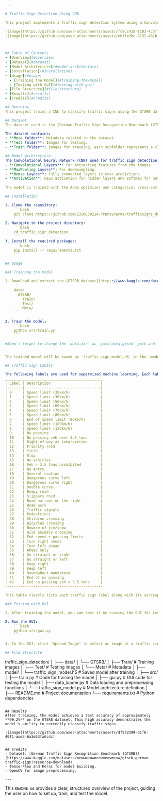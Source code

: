 ```yaml
---

# Traffic Sign Detection Using CNN

This project implements a traffic sign detection system using a Convolutional Neural Network (CNN) and the German Traffic Sign Recognition Benchmark (GTSRB) dataset. The system is capable of detecting traffic signs from images and classifying them based on trained models.

![image](https://github.com/user-attachments/assets/fc8cc435-1103-4c5f-b156-955a47047f79)
![image](https://github.com/user-attachments/assets/ebffe2bc-8152-481b-b67d-335033972971)



## Table of Contents
- [Overview](#overview)
- [Dataset](#dataset)
- [Model Architecture](#model-architecture)
- [Installation](#installation)
- [Usage](#usage)
  - [Training the Model](#training-the-model)
  - [Testing with GUI](#testing-with-gui)
- [File Structure](#file-structure)
- [Results](#results)
- [Credits](#credits)

## Overview
This project trains a CNN to classify traffic signs using the GTSRB dataset. The model achieves high accuracy on the test set and can be used to classify traffic signs from user-uploaded images through a simple GUI.

## Dataset
The dataset used is the [German Traffic Sign Recognition Benchmark (GTSRB)](https://www.kaggle.com/datasets/meowmeowmeowmeowmeow/gtsrb-german-traffic-sign?resource=download), which contains over 50,000 images of 43 different types of traffic signs. 

The dataset contains:
- **Meta folder**: Metadata related to the dataset.
- **Test folder**: Images for testing.
- **Train folder**: Images for training, each subfolder represents a class.

## Model Architecture
The Convolutional Neural Network (CNN) used for traffic sign detection consists of:
- **Convolutional Layers**: For extracting features from the images.
- **MaxPooling Layers**: For downsampling.
- **Dense Layers**: Fully connected layers to make predictions.
- **Activation**: ReLU activation for hidden layers and softmax for output layer.
  
The model is trained with the Adam optimizer and categorical cross-entropy loss.

## Installation

1. Clone the repository:
    ```bash
    git clone https://github.com/2310030224-PranayVarma/trafficsigns_detection_model.git
    ```
2. Navigate to the project directory:
    ```bash
    cd traffic_sign_detection
    ```
3. Install the required packages:
    ```bash
    pip install -r requirements.txt
    ```

## Usage

### Training the Model

1. Download and extract the [GTSRB dataset](https://www.kaggle.com/datasets/meowmeowmeowmeowmeow/gtsrb-german-traffic-sign?resource=download) into the `data` directory of the project. Ensure the structure is as follows:
    ```
    data/
      GTSRB/
        Train/
        Test/
        Meta/
    ```

2. Train the model:
    ```bash
    python src/train.py
    ```

##Don't forget to change the `data_dir` as `path\data\gtsrb` path and `model_dir` for correct training in `src\train.py` else it won't work


The trained model will be saved as `traffic_sign_model.h5` in the `model/` directory.

## Traffic Sign Labels

The following labels are used for supervised machine learning. Each label corresponds to a specific traffic sign in the dataset:
_____________________________________________
| Label | Description                       |
|-------|-----------------------------------|
| 0     | Speed limit (20km/h)              |
| 1     | Speed limit (30km/h)              |
| 2     | Speed limit (50km/h)              |
| 3     | Speed limit (60km/h)              |
| 4     | Speed limit (70km/h)              |
| 5     | Speed limit (80km/h)              |
| 6     | End of speed limit (80km/h)       |
| 7     | Speed limit (100km/h)             |
| 8     | Speed limit (120km/h)             |
| 9     | No passing                        |
| 10    | No passing veh over 3.5 tons      |
| 11    | Right-of-way at intersection      |
| 12    | Priority road                     |
| 13    | Yield                             |
| 14    | Stop                              |
| 15    | No vehicles                       |
| 16    | Veh > 3.5 tons prohibited         |
| 17    | No entry                          |
| 18    | General caution                   |
| 19    | Dangerous curve left              |
| 20    | Dangerous curve right             |
| 21    | Double curve                      |
| 22    | Bumpy road                        |
| 23    | Slippery road                     |
| 24    | Road narrows on the right         |
| 25    | Road work                         |
| 26    | Traffic signals                   |
| 27    | Pedestrians                       |
| 28    | Children crossing                 |
| 29    | Bicycles crossing                 |
| 30    | Beware of ice/snow                |
| 31    | Wild animals crossing             |
| 32    | End speed + passing limits        |
| 33    | Turn right ahead                  |
| 34    | Turn left ahead                   |
| 35    | Ahead only                        |
| 36    | Go straight or right              |
| 37    | Go straight or left               |
| 38    | Keep right                        |
| 39    | Keep left                         |
| 40    | Roundabout mandatory              |
| 41    | End of no passing                 |
| 42    | End no passing veh > 3.5 tons     |
---------------------------------------------

This table clearly lists each traffic sign label along with its corresponding description. Only these Traffics signs are trained as mentioned by supervised learning

### Testing with GUI

1. After training the model, you can test it by running the GUI for image testing.

2. Run the GUI:
    ```bash
    python src/gui.py
    ```

3. In the GUI, click "Upload Image" to select an image of a traffic sign. The model will detect and classify the image and display the predicted traffic sign.

## File Structure
```
traffic_sign_detection/
│
├── data/
│   └── GTSRB/
│       ├── Train/        # Training images
│       ├── Test/         # Testing images
│       └── Meta/         # Metadata
│
├── model/
│   └── traffic_sign_model.h5  # Saved model after training
│
├── src/
│   ├── train.py          # Code for training the model
│   ├── gui.py            # GUI code for testing the model
│   ├── data_loader.py    # Data loading and preprocessing functions
│   └── traffic_sign_model.py # Model architecture definition
│
├── README.md             # Project documentation
└── requirements.txt      # Python dependencies
```

## Results
After training, the model achieves a test accuracy of approximately **99.2%** on the GTSRB dataset. This high accuracy demonstrates the model's ability to correctly classify traffic signs.

![image](https://github.com/user-attachments/assets/df972399-31f6-40f1-ace3-6a3d63fa6cdc)


## Credits
- Dataset: [German Traffic Sign Recognition Benchmark (GTSRB)](https://www.kaggle.com/datasets/meowmeowmeowmeowmeow/gtsrb-german-traffic-sign?resource=download)
- TensorFlow and Keras for model building.
- OpenCV for image preprocessing.

---
```


This `README.md` provides a clear, structured overview of the project, guiding the user on how to set up, train, and test the model.
